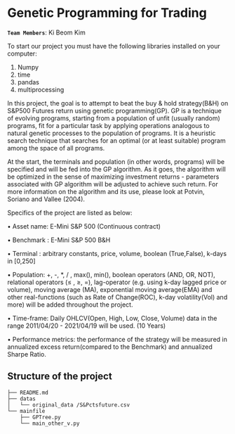 # Genetic Programming for Trading

__`Team Members`__: Ki Beom Kim 

To start our project you must have the following libraries installed on your computer:

1. Numpy
2. time
3. pandas
4. multiprocessing

In this project, the goal is to attempt to beat the buy & hold strategy(B&H) on S&P500 Futures return using genetic programming(GP). GP is a technique of evolving programs, starting from a population of unfit (usually random) programs, fit for a particular task by applying operations analogous to natural genetic processes to the population of programs. It is a heuristic search technique that searches for an optimal (or at least suitable) program among the space of all programs.

At the start, the terminals and population (in other words, programs) will be specified and will be fed into the GP algorithm. As it goes, the algorithm will be optimized in the sense of maximizing investment returns - parameters associated with GP algorithm will be adjusted to achieve such return. For more information on the algorithm and its use, please look at Potvin, Soriano and Vallee (2004).

Specifics of the project are listed as below:


• Asset name: E-Mini S&P 500 (Continuous contract)

• Benchmark : E-Mini S&P 500 B&H

• Terminal  : arbitrary constants, price, volume, boolean (True,False), k-days in [0,250]

• Population: +, -, *, / , max(), min(), boolean operators (AND, OR, NOT), relational operators
(≤ , ≥, =), lag-operator (e.g. using k-day lagged price or volume), moving average (MA),
exponential moving average(EMA) and other real-functions (such as Rate of Change(ROC),
k-day volatility(Vol) and more) will be added throughout the project.

• Time-frame: Daily OHLCV(Open, High, Low, Close, Volume) data in the range 2011/04/20 -
2021/04/19 will be used. (10 Years)

• Performance metrics: the performance of the strategy will be measured in annualized excess
return(compared to the Benchmark) and annualized Sharpe Ratio.


## Structure of the project 
```
├── README.md
├── datas
│   └── original_data /S&Pctsfuture.csv
└── mainfile
    ├── GPTree.py
    └── main_other_v.py

```

